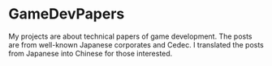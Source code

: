 GameDevPapers
=============

My projects are about technical papers of game development. The posts are from well-known Japanese corporates and Cedec. I translated the posts from Japanese into Chinese for those interested.
